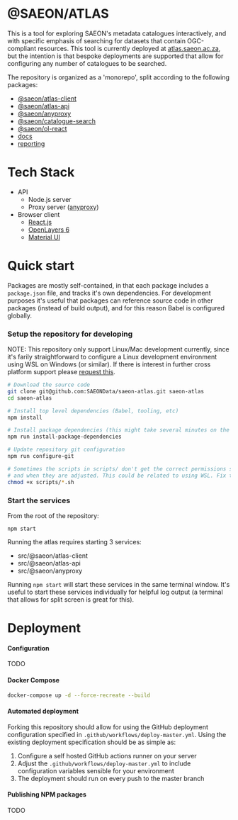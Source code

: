 # @SAEON/ATLAS

This is a tool for exploring SAEON's metadata catalogues interactively, and with specific emphasis of searching for datasets that contain OGC-compliant resources. This tool is currently deployed at [atlas.saeon.ac.za](https://atlas.saeon.ac.za), but the intention is that bespoke deployments are supported that allow for configuring any number of catalogues to be searched.

The repository is organized as a 'monorepo', split according to the following packages:

- [@saeon/atlas-client](https://github.com/SAEONData/saeon-atlas/tree/master/src/%40saeon/atlas-client)
- [@saeon/atlas-api](https://github.com/SAEONData/saeon-atlas/tree/master/src/%40saeon/atlas-api)
- [@saeon/anyproxy](https://github.com/SAEONData/saeon-atlas/tree/master/src/%40saeon/anyproxy)
- [@saeon/catalogue-search](https://github.com/SAEONData/saeon-atlas/tree/master/src/%40saeon/catalogue-search)
- [@saeon/ol-react](https://github.com/SAEONData/saeon-atlas/tree/master/src/%40saeon/ol-react)
- [docs](https://github.com/SAEONData/saeon-atlas/tree/master/src/docs)
- [reporting](https://github.com/SAEONData/saeon-atlas/tree/master/src/reporting)

# Tech Stack

- API
  - Node.js server
  - Proxy server ([anyproxy](http://anyproxy.io/))
- Browser client
  - [React.js](https://reactjs.org/)
  - [OpenLayers 6](https://openlayers.org/)
  - [Material UI](https://material-ui.com/)

# Quick start

Packages are mostly self-contained, in that each package includes a `package.json` file, and tracks it's own dependencies. For development purposes it's useful that packages can reference source code in other packages (instead of build output), and for this reason Babel is configured globally.

### Setup the repository for developing

NOTE: This repository only support Linux/Mac development currently, since it's farily straightforward to configure a Linux development environment using WSL on Windows (or similar). If there is interest in further cross platform support please [request this](https://github.com/SAEONData/saeon-atlas/issues).

```sh
# Download the source code
git clone git@github.com:SAEONData/saeon-atlas.git saeon-atlas
cd saeon-atlas

# Install top level dependencies (Babel, tooling, etc)
npm install

# Install package dependencies (this might take several minutes on the first run)
npm run install-package-dependencies

# Update repository git configuration
npm run configure-git

# Sometimes the scripts in scripts/ don't get the correct permissions set on clone,
# and when they are adjusted. This could be related to using WSL. Fix this
chmod +x scripts/*.sh
```

### Start the services
From the root of the repository:

```
npm start
```

Running the atlas requires starting 3 services:

- src/@saeon/atlas-client
- src/@saeon/atlas-api
- src/@saeon/anyproxy

Running `npm start` will start these services in the same terminal window. It's useful to start these services individually for helpful log output (a terminal that allows for split screen is great for this).

# Deployment

#### Configuration

TODO

#### Docker Compose

```sh
docker-compose up -d --force-recreate --build
```

#### Automated deployment

Forking this repository should allow for using the GitHub deployment configuration specified in `.github/workflows/deploy-master.yml`. Using the existing deployment specification should be as simple as:

1. Configure a self hosted GitHub actions runner on your server
2. Adjust the `.github/workflows/deploy-master.yml` to include configuration variables sensible for your environment
3. The deployment should run on every push to the master branch

#### Publishing NPM packages

TODO
